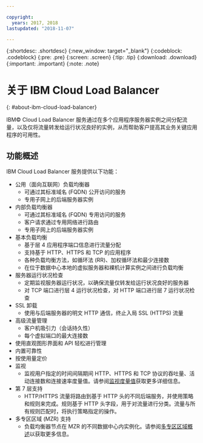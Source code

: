 ```yaml
---

copyright:
  years: 2017, 2018
lastupdated: "2018-11-07"

---
```


{:shortdesc: .shortdesc}
{:new_window: target="_blank"}
{:codeblock: .codeblock}
{:pre: .pre}
{:screen: .screen}
{:tip: .tip}
{:download: .download}
{:important: .important}
{:note: .note}

# 关于 IBM Cloud Load Balancer
{: #about-ibm-cloud-load-balancer}

IBM© Cloud Load Balancer 服务通过在多个应用程序服务器实例之间分配流量，以及仅将流量转发给运行状况良好的实例，从而帮助客户提高其业务关键应用程序的可用性。

## 功能概述
IBM Cloud Load Balancer 服务提供以下功能：

* 公用（面向互联网）负载均衡器
	* 可通过其标准域名 (FQDN) 公开访问的服务
	* 专用子网上的后端服务器实例
* 内部负载均衡器
	* 可通过其标准域名 (FQDN) 专用访问的服务
	* 客户请求通过专用网络进行路由
	* 专用子网上的后端服务器实例
* 基本负载均衡
	* 基于层 4 应用程序端口信息进行流量分配
	* 支持基于 HTTP、HTTPS 和 TCP 的应用程序
	* 各种负载均衡方法，如循环法 (RR)、加权循环法和最少连接数
	* 在位于数据中心本地的虚拟服务器和裸机计算实例之间进行负载均衡
* 服务器运行状况检查
	* 定期监视服务器运行状况，以确保流量仅转发给运行状况良好的服务器
	* 对 TCP 端口进行层 4 运行状况检查，对 HTTP 端口进行层 7 运行状况检查
* SSL 卸载
	* 使用与后端服务器的明文 HTTP 通信，终止入局 SSL (HTTPS) 流量
* 高级流量管理
	* 客户机吸引力（会话持久性）
	* 每个虚拟端口的最大连接数
* 使用直观图形界面和 API 轻松进行管理
* 内置可靠性
* 按使用量定价
* 监视
    * 监视用户指定的时间间隔期间 HTTP、HTTPS 和 TCP 协议的吞吐量、活动连接数和连接速率度量值。请参阅[监视度量值](/docs/infrastructure/loadbalancer-service?topic=loadbalancer-service-monitoring-metrics-with-ibm-cloud-load-balancer)获取更多详细信息。
* 第 7 层支持
    * HTTP/HTTPS 流量将路由到基于 HTTP 头的不同后端服务，并使用策略和规则来完成。规则基于 HTTP 头字段，用于对流量进行分类。流量与所有规则匹配时，将执行策略指定的操作。
* 多专区区域 (MZR) 支持
    * 负载均衡器节点在 MZR 的不同数据中心内实例化。请参阅[多专区区域概述](/docs/infrastructure/loadbalancer-service?topic=loadbalancer-service-multi-zone-region-mzr-overview)以获取更多信息。
